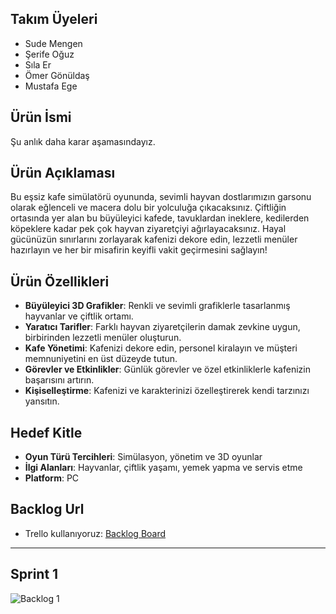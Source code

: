 ## Takım Üyeleri
- Sude Mengen
- Şerife Oğuz
- Sıla Er 
- Ömer Gönüldaş
- Mustafa Ege

## Ürün İsmi
Şu anlık daha karar aşamasındayız.
 
## Ürün Açıklaması
Bu eşsiz kafe simülatörü oyununda, sevimli hayvan dostlarımızın garsonu olarak eğlenceli ve macera dolu bir yolculuğa çıkacaksınız. Çiftliğin ortasında yer alan bu büyüleyici kafede, tavuklardan ineklere, kedilerden köpeklere kadar pek çok hayvan ziyaretçiyi ağırlayacaksınız. Hayal gücünüzün sınırlarını zorlayarak kafenizi dekore edin, lezzetli menüler hazırlayın ve her bir misafirin keyifli vakit geçirmesini sağlayın!

## Ürün Özellikleri
- **Büyüleyici 3D Grafikler**: Renkli ve sevimli grafiklerle tasarlanmış hayvanlar ve çiftlik ortamı.
- **Yaratıcı Tarifler**: Farklı hayvan ziyaretçilerin damak zevkine uygun, birbirinden lezzetli menüler oluşturun.
- **Kafe Yönetimi**: Kafenizi dekore edin, personel kiralayın ve müşteri memnuniyetini en üst düzeyde tutun.
- **Görevler ve Etkinlikler**: Günlük görevler ve özel etkinliklerle kafenizin başarısını artırın.
- **Kişiselleştirme**: Kafenizi ve karakterinizi özelleştirerek kendi tarzınızı yansıtın.

## Hedef Kitle
- **Oyun Türü Tercihleri**: Simülasyon, yönetim ve 3D oyunlar
- **İlgi Alanları**: Hayvanlar, çiftlik yaşamı, yemek yapma ve servis etme
- **Platform**: PC

## Backlog Url
- Trello kullanıyoruz:
[Backlog Board](https://trello.com/invite/b/34ftw9i6/ATTI845e1ede9058be7446d36330a8c0499a73376994/grup-110)
---
## Sprint 1
![Backlog 1](https://github.com/mustafa-ege/GoogleOUA-Bootcamp-Grup110/blob/main/ProjectManagementDocuments/backlog1.png) 
